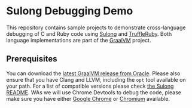 # Sulong Debugging Demo

This repository contains sample projects to demonstrate cross-language debugging of C and Ruby code using [Sulong](https://github.com/graalvm/sulong) and [TruffleRuby](https://github.com/oracle/truffleruby). Both language implementations are part of the [GraalVM](https://www.graalvm.org/) project.

## Prerequisites

You can download the [latest GraalVM release from Oracle](https://www.graalvm.org/downloads/). Please also ensure that you have Clang and LLVM, including the `opt` tool available on your path. For a list of compatible versions please check [the Sulong README](https://github.com/graalvm/sulong). WAs we will use Chrome Devtools to debug the code, please make sure you have either [Google Chrome](https://www.google.com/chrome/) or [Chromium](https://www.chromium.org/Home) available.
